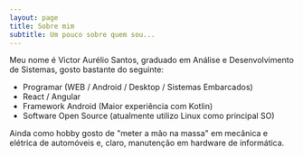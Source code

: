```yaml
---
layout: page
title: Sobre mim
subtitle: Um pouco sobre quem sou...
---
```


Meu nome é Victor Aurélio Santos, graduado em Análise e Desenvolvimento de Sistemas, gosto bastante do seguinte:

  - Programar (WEB / Android / Desktop / Sistemas Embarcados)
  - React / Angular
  - Framework Android (Maior experiência com Kotlin)
  - Software Open Source (atualmente utilizo Linux como principal SO)

Ainda como hobby gosto de "meter a mão na massa" em mecânica e elétrica de automóveis e, claro, manutenção em hardware de informática.

